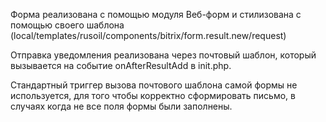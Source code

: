 Форма реализована с помощью модуля Веб-форм и стилизована с помощью своего шаблона (local/templates/rusoil/components/bitrix/form.result.new/request)

Отправка уведомления реализована через почтовый шаблон, который вызывается на событие onAfterResultAdd в init.php.

Стандартный триггер вызова почтового шаблона самой формы не используется, для того чтобы корректно сформировать письмо, в случаях когда не все поля формы были заполнены.